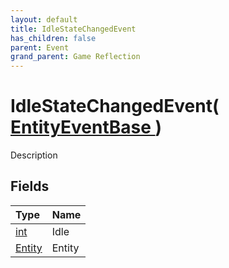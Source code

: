 ```yaml
---
layout: default
title: IdleStateChangedEvent
has_children: false
parent: Event
grand_parent: Game Reflection
---
```

# IdleStateChangedEvent( [ EntityEventBase ](/riftbreaker-wiki/docs/game-reflection/events/entity_event_base/) )
Description 

## Fields

| Type | Name |
|:----------|:--------------|
| [int](/riftbreaker-wiki/docs/game-reflection/enums/int/) | Idle |
| [Entity](/riftbreaker-wiki/docs/game-reflection/classes/entity/) | Entity |

